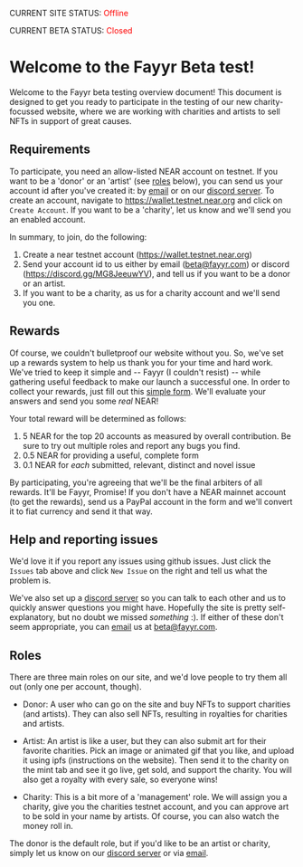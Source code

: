 CURRENT SITE STATUS: <span style="color:red">Offline</span>

CURRENT BETA STATUS: <span style="color:red">Closed</span>

# Welcome to the Fayyr Beta test!

Welcome to the Fayyr beta testing overview document! This document is designed to get you ready to participate in the 
testing of our new charity-focussed website, where we are working with charities and artists to sell NFTs in support 
of great causes.

## Requirements


To participate, you need an allow-listed NEAR account on testnet. If you want to be a 'donor' or an 'artist' (see [roles](#roles) below), 
you can send us your account id after you've created it: by [email](mailto:beta@fayyr.com) or on our [discord server](https://discord.gg/MG8JeeuwYV). 
To create an account, navigate to https://wallet.testnet.near.org and click on `Create Account`. If you want to be a 'charity', let us know and we'll 
send you an enabled account.

In summary, to join, do the following:
1. Create a near testnet account (https://wallet.testnet.near.org)
2. Send your account id to us either by email (beta@fayyr.com) or discord (https://discord.gg/MG8JeeuwYV), and tell us if you want to be a donor or an artist.
3. If you want to be a charity, as us for a charity account and we'll send you one.

## Rewards

Of course, we couldn't bulletproof our website without you. So, we've set up a rewards system to help us thank you for
your time and hard work.  We've tried to keep it simple and -- Fayyr (I couldn't resist) -- while gathering useful feedback
to make our launch a successful one. In order to collect your rewards, just fill out this [simple form](https://docs.google.com/forms/d/e/1FAIpQLSdpf8IdaUn1Yp9TDgMOr_1DwH_OBGYhkSuSPwgKurvGwSd2tA/viewform?usp=sf_link). We'll evaluate
your answers and send you some *real* NEAR!

Your total reward will be determined as follows:

1. 5 NEAR for the top 20 accounts as measured by overall contribution. Be sure to try out multiple roles and report any bugs you find.  
1. 0.5 NEAR for providing a useful, complete form
2. 0.1 NEAR for *each* submitted, relevant, distinct and novel issue 

By participating, you're agreeing that we'll be the final arbiters of all rewards. It'll be Fayyr, Promise! If you don't have a NEAR mainnet
account (to get the rewards), send us a PayPal account in the form and we'll convert it to fiat currency and send it that way.

## Help and reporting issues

We'd love it if you report any issues using github issues. Just click the `Issues` tab above and click `New Issue` on the 
right and tell us what the problem is.

We've also set up a [discord server](https://discord.gg/MG8JeeuwYV) so you can talk to each other and us to quickly answer questions you might have.  Hopefully
the site is pretty self-explanatory, but no doubt we missed *something* :).  If either of these don't seem appropriate, you can [email](mailto:beta@fayyr.com) us at
beta@fayyr.com.

## <a name="roles">Roles</a>

There are three main roles on our site, and we'd love people to try them all out (only one per account, though).

- Donor: A user who can go on the site and buy NFTs to support charities (and artists). They can also sell NFTs, resulting in royalties for charities and artists.

- Artist: An artist is like a user, but they can also submit art for their favorite charities. Pick an image or animated gif that you like, and upload it using ipfs (instructions on the website). Then send it to the charity on the mint tab and see it go live, get sold, and support the charity. You will also get a royalty with every sale, so everyone wins!

- Charity: This is a bit more of a 'management' role. We will assign you a charity, give you the charities testnet account, and you can approve art to be sold in your name by artists. Of course, you can also watch the money roll in.

The donor is the default role, but if you'd like to be an artist or charity, simply let us know on our [discord server](https://discord.gg/MG8JeeuwYV) or via [email](mailto:beta@fayyr.com).
